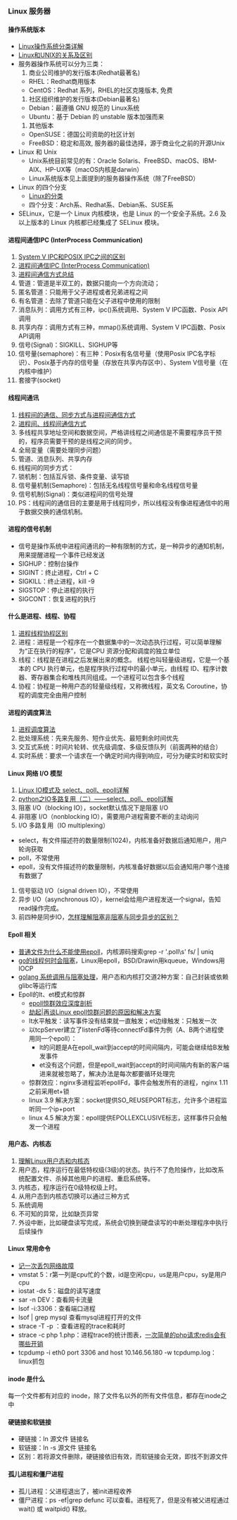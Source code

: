 ### Linux 服务器

#### 操作系统版本
* [Linux操作系统分类详解](https://blog.csdn.net/tojohnonly/article/details/77091860)
* [Linux和UNIX的关系及区别](http://c.biancheng.net/view/707.html)
* 服务器操作系统可以分为三类：
  1. 商业公司维护的发行版本(Redhat最著名)
    * RHEL：Redhat商用版本
    * CentOS：Redhat 系列，RHEL的社区克隆版本, 免费
  1. 社区组织维护的发行版本(Debian最著名)
    * Debian：最遵循 GNU 规范的 Linux系统
    * Ubuntu：基于 Debian 的 unstable 版本加强而来
  1. 其他版本
    * OpenSUSE：德国公司资助的社区计划
    * FreeBSD：稳定和高效, 服务器的最佳选择，源于商业化之前的开源Unix
* Linux 和 Unix
  * Unix系统目前常见的有：Oracle Solaris、FreeBSD、macOS、IBM-AIX、HP-UX等（macOS内核是darwin）
  * Linux系统版本见上面提到的服务器操作系统（除了FreeBSD）
* Linux 的四个分支
  * [Linux的分类](https://mp.weixin.qq.com/s/WCYyxFRN78mPJMKh1faTlw)  
  * 四个分支：Arch系、Redhat系、Debian系、SUSE系
* SELinux，它是一个 Linux 内核模块，也是 Linux 的一个安全子系统。2.6 及以上版本的 Linux 内核都已经集成了 SELinux 模块。

#### 进程间通信IPC (InterProcess Communication)
1. [System V IPC和POSIX IPC之间的区别](https://www.yiibai.com/ipc/system_v_posix.html)
1. [进程间通信IPC (InterProcess Communication)](https://www.jianshu.com/p/c1015f5ffa74)
1. [进程间通信方式总结](https://juejin.im/post/5d515c7551882511ed7c273c)
1. 管道：管道是半双工的，数据只能向一个方向流动；
  1. 匿名管道：只能用于父子进程或者兄弟进程之间
  1. 有名管道：去除了管道只能在父子进程中使用的限制
1. 消息队列：调用方式有三种，ipc()系统调用、System V IPC函数、Posix API调用
1. 共享内存：调用方式有三种，mmap()系统调用、System V IPC函数、Posix API调用
1. 信号(Signal)：SIGKILL、SIGHUP等
1. 信号量(semaphore)：有三种：Posix有名信号量（使用Posix IPC名字标识）、Posix基于内存的信号量（存放在共享内存区中）、System V信号量（在内核中维护）
1. 套接字(socket)

#### 线程间通讯
1. [线程间的通信、同步方式与进程间通信方式](https://www.jianshu.com/p/9218692cb209)
1. [进程间、线程间通信方式](https://blog.csdn.net/xubinlxb/article/details/52118630)
1. 多线程共享地址空间和数据空间，严格讲线程之间通信是不需要程序员干预的，程序员需要干预的是线程之间的同步。
1. 全局变量（需要处理同步问题）
1. 管道、消息队列、共享内存
1. 线程间的同步方式：
  1. 锁机制：包括互斥锁、条件变量、读写锁
  1. 信号量机制(Semaphore)：包括无名线程信号量和命名线程信号量
  1. 信号机制(Signal)：类似进程间的信号处理
1. PS：线程间的通信目的主要是用于线程同步，所以线程没有像进程通信中的用于数据交换的通信机制。

#### 进程的信号机制
* 信号是操作系统中进程间通讯的一种有限制的方式，是一种异步的通知机制，用来提醒进程一个事件已经发送
* SIGHUP：控制台操作
* SIGINT：终止进程，Ctrl + C
* SIGKILL：终止进程，kill -9
* SIGSTOP：停止进程的执行
* SIGCONT：恢复进程的执行

#### 什么是进程、线程、协程
1. [进程线程协程区别](https://github.com/colinlet/PHP-Interview-QA/blob/master/docs/07.Linux/QA.md)
1. 进程：进程是一个程序在一个数据集中的一次动态执行过程，可以简单理解为“正在执行的程序”，它是CPU 资源分配和调度的独立单位
1. 线程：线程是在进程之后发展出来的概念。 线程也叫轻量级进程，它是一个基本的 CPU 执行单元，也是程序执行过程中的最小单元，由线程 ID、程序计数器、寄存器集合和堆栈共同组成。一个进程可以包含多个线程
1. 协程：协程是一种用户态的轻量级线程，又称微线程，英文名 Coroutine，协程的调度完全由用户控制

#### 进程的调度算法
1. [进程调度算法](https://github.com/frank-lam/fullstack-tutorial/blob/master/notes/%E6%93%8D%E4%BD%9C%E7%B3%BB%E7%BB%9F.md)
1. 批处理系统：先来先服务、短作业优先、最短剩余时间优先
1. 交互式系统：时间片轮转、优先级调度、多级反馈队列（前面两种的结合）
1. 实时系统：要求一个请求在一个确定时间内得到响应，可分为硬实时和软实时

#### Linux 网络 I/O 模型
1. [Linux IO模式及 select、poll、epoll详解](https://segmentfault.com/a/1190000003063859)
1. [python之IO多路复用（二）——select、poll、epoll详解](https://blog.51cto.com/itchentao/1895407)
1. 阻塞 I/O（blocking IO），socket默认情况下是阻塞 I/O
1. 非阻塞 I/O（nonblocking IO），需要用户进程需要不断的主动询问
1. I/O 多路复用（IO multiplexing）
 * select，有文件描述符的数量限制(1024)，内核准备好数据后通知用户，用户轮询获取
 * poll，不常使用
 * epoll，没有文件描述符的数量限制，内核准备好数据以后会通知用户哪个连接有数据了
1. 信号驱动 I/O（signal driven IO），不常使用
1. 异步 I/O（asynchronous IO），kernel会给用户进程发送一个signal，告知read操作完成。
1. 前四种是同步IO，[怎样理解阻塞非阻塞与同步异步的区别？](https://www.zhihu.com/question/19732473)

#### Epoll 相关
* [普通文件为什么不能使用epoll](http://jialeicui.github.io/blog/epoll_does_not_work_with_file.html)，内核源码搜索grep -r '\.poll\s' fs/ | uniq
* [go的线程何时会阻塞](https://www.chaochaogege.com/2019/09/16/15/)，Linux用epoll，BSD/Drawin用kqueue，Windows用IOCP
* [golang 系统调用与阻塞处理](https://qiankunli.github.io/2020/11/21/goroutine_system_call.html)，用户态和内核打交道2种方案：自己封装或依赖glibc等运行库
* Epoll的lt、et模式和惊群
  * [epoll惊群效应深度剖析](https://segmentfault.com/a/1190000039676522)
  * [劫起|再谈Linux epoll惊群问题的原因和解决方案](https://mp.weixin.qq.com/s/zoY4PGDs7voe3HM4QRWEDg)
  * lt水平触发：读写事件没有结束就一直触发；et边缘触发：只触发一次
  * 以tcpServer建立了listenFd等待connectFd事件为例（A、B两个进程使用同一个epoll）：
    * lt的问题是A在epoll_wait到accept的时间间隔内，可能会继续给B发触发事件
    * et没有这个问题，但是epoll_wait到accept的时间间隔内有新的客户端进来就被忽略了，解决办法是每次都要循环处理完
  * 惊群效应：nginx多进程监听epollFd，事件会触发所有的进程，nginx 1.11 之前采用et+锁
  * linux 3.9 解决方案：socket提供SO_REUSEPORT标志，允许多个进程监听同一个ip+port
  * linux 4.5 解决方案：epoll提供EPOLLEXCLUSIVE标志，这样事件只会触发一个进程

#### 用户态、内核态
1. [理解Linux用户态和内核态](https://juejin.im/post/5e5226de6fb9a07c8678f84f)
1. 用户态，程序运行在最低特权级(3级)的状态。执行不了危险操作，比如改系统配置文件、杀掉其他用户的进程、重启系统等。
1. 内核态，程序运行在0级特权级上时。
1. 从用户态到内核态切换可以通过三种方式
  1. 系统调用
  1. 不可知的异常，比如缺页异常
  1. 外设中断，比如硬盘读写完成，系统会切换到硬盘读写的中断处理程序中执行后续操作

#### Linux 常用命令
* [记一次丢包网络故障](https://blog.huoding.com/2013/02/26/233)
* vmstat 5：r第一列是cpu忙的个数，id是空闲cpu，us是用户cpu，sy是用户cpu
* iostat -dx 5：磁盘的读写速度
* sar -n DEV：查看网卡流量
* lsof -i:3306：查看端口进程
* lsof | grep mysql 查看mysql进程打开的文件
* strace -T -p <PID>：查看进程的trace和耗时
* strace -c php 1.php：进程trace的统计图表，[一次简单的php请求redis会有哪些开销](https://mp.weixin.qq.com/s/7Lp5F-D5P6PhN7sJ26YkGQ)
* tcpdump -i eth0 port 3306 and host 10.146.56.180 -w tcpdump.log：linux抓包

#### inode 是什么
每一个文件都有对应的 inode，除了文件名以外的所有文件信息，都存在inode之中

#### 硬链接和软链接
* 硬链接：ln 源文件 链接名
* 软链接：ln -s 源文件 链接名
* 区别：若将源文件删除，硬链接依旧有效，而软链接会无效，即找不到源文件

#### 孤儿进程和僵尸进程
* 孤儿进程：父进程退出了，被init进程收养
* 僵尸进程：ps -ef|grep defunc 可以查看。进程死了，但是没有被父进程通过 wait() 或 waitpid() 释放。


